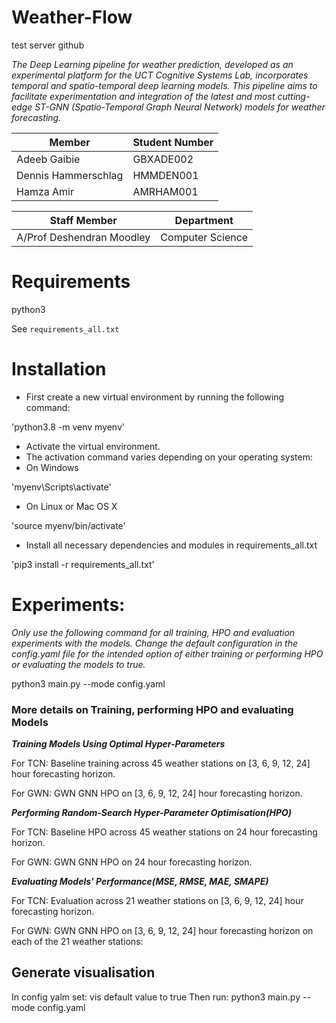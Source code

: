 # Weather-Flow
test server github

*The Deep Learning pipeline for weather prediction, developed as an experimental platform for the UCT Cognitive Systems Lab, incorporates temporal and spatio-temporal deep learning models. This pipeline aims to facilitate experimentation and integration of the latest and most cutting-edge ST-GNN (Spatio-Temporal Graph Neural Network) models for weather forecasting.*

| Member              | Student Number |
| ------------------- | -------------- |
| Adeeb Gaibie        | GBXADE002      |
| Dennis Hammerschlag | HMMDEN001      |
| Hamza Amir          | AMRHAM001      |

| Staff Member              | Department       |
| ------------------------- | ---------------- |
| A/Prof Deshendran Moodley | Computer Science |

# Requirements

python3

See `requirements_all.txt`

# Installation

* First create a new virtual environment by running the following command:

'python3.8 -m venv myenv'

* Activate the virtual environment.
* The activation command varies depending on your operating system:
* On Windows

'myenv\Scripts\activate'

* On Linux or Mac OS X

'source myenv/bin/activate'

* Install all necessary dependencies and modules in requirements_all.txt

'pip3 install -r requirements_all.txt'

# Experiments:

*Only use the following command for all training, HPO and evaluation experiments with the models. Change the default configuration in the config.yaml file for the intended option of either training or performing HPO or evaluating the models to true.*

python3 main.py --mode config.yaml

### More details on Training, performing HPO and evaluating Models

***Training Models Using Optimal Hyper-Parameters***

For TCN:
Baseline training across 45 weather stations on [3, 6, 9, 12, 24] hour forecasting horizon.

For GWN:
GWN GNN HPO on [3, 6, 9, 12, 24] hour forecasting horizon.

***Performing Random-Search Hyper-Parameter Optimisation(HPO)***

For TCN:
Baseline HPO across 45 weather stations on 24 hour forecasting horizon.

For GWN:
GWN GNN HPO on 24 hour forecasting horizon.

***Evaluating Models' Performance(MSE, RMSE, MAE, SMAPE)***

For TCN:
Evaluation across 21 weather stations on [3, 6, 9, 12, 24] hour forecasting horizon.

For GWN:
GWN GNN HPO on [3, 6, 9, 12, 24] hour forecasting horizon on each of the 21 weather stations:

## Generate visualisation

In config yalm set:  vis default value to true
Then run:
python3 main.py --mode config.yaml
